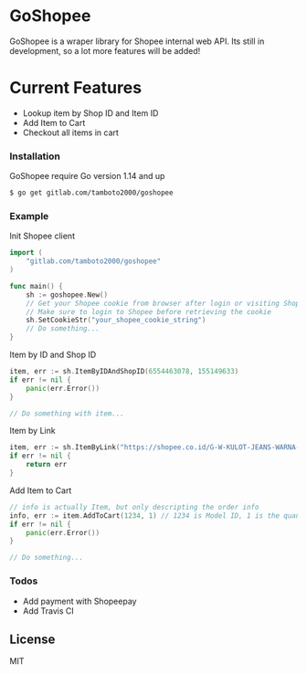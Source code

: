 # GoShopee

GoShopee is a wraper library for Shopee internal web API. Its still in development, so a lot more features will be added!

# Current Features

  - Lookup item by Shop ID and Item ID
  - Add Item to Cart
  - Checkout all items in cart

### Installation

GoShopee require Go version 1.14 and up

```sh
$ go get gitlab.com/tamboto2000/goshopee
```

### Example

Init Shopee client

```go
import (
    "gitlab.com/tamboto2000/goshopee"
)

func main() {
    sh := goshopee.New()
    // Get your Shopee cookie from browser after login or visiting Shopee web.
    // Make sure to login to Shopee before retrieving the cookie
    sh.SetCookieStr("your_shopee_cookie_string")
    // Do something...
}
```

Item by ID and Shop ID
```go
item, err := sh.ItemByIDAndShopID(6554463078, 155149633)
if err != nil {
	panic(err.Error())
}

// Do something with item...
```

Item by Link
```go
item, err := sh.ItemByLink("https://shopee.co.id/G-W-KULOT-JEANS-WARNA-i.40659222.6060064837")
if err != nil {
	return err
}
```

Add Item to Cart
```go
// info is actually Item, but only descripting the order info
info, err := item.AddToCart(1234, 1) // 1234 is Model ID, 1 is the quantity
if err != nil {
    panic(err.Error())
}

// Do something...
```

### Todos

 - Add payment with Shopeepay
 - Add Travis CI

License
----

MIT
